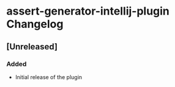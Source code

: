 <!-- Keep a Changelog guide -> https://keepachangelog.com -->

# assert-generator-intellij-plugin Changelog

## [Unreleased]
### Added
- Initial release of the plugin
